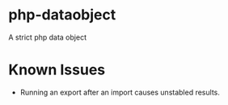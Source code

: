 php-dataobject
==============

A strict php data object


Known Issues
============

* Running an export after an import causes unstabled results.

